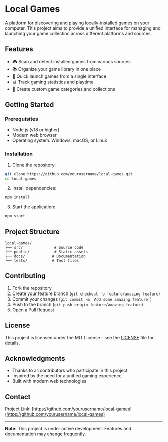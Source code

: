 # Local Games

A platform for discovering and playing locally-installed games on your computer. This project aims to provide a unified interface for managing and launching your game collection across different platforms and sources.

## Features

- 🎮 Scan and detect installed games from various sources
- 📚 Organize your game library in one place
- 🚀 Quick launch games from a single interface
- 📊 Track gaming statistics and playtime
- 🎯 Create custom game categories and collections

## Getting Started

### Prerequisites

- Node.js (v18 or higher)
- Modern web browser
- Operating system: Windows, macOS, or Linux

### Installation

1. Clone the repository:
```bash
git clone https://github.com/yourusername/local-games.git
cd local-games
```

2. Install dependencies:
```bash
npm install
```

3. Start the application:
```bash
npm start
```

## Project Structure

```
local-games/
├── src/              # Source code
├── public/           # Static assets
├── docs/            # Documentation
└── tests/           # Test files
```

## Contributing

1. Fork the repository
2. Create your feature branch (`git checkout -b feature/amazing-feature`)
3. Commit your changes (`git commit -m 'Add some amazing feature'`)
4. Push to the branch (`git push origin feature/amazing-feature`)
5. Open a Pull Request

## License

This project is licensed under the MIT License - see the [LICENSE](LICENSE) file for details.

## Acknowledgments

- Thanks to all contributors who participate in this project
- Inspired by the need for a unified gaming experience
- Built with modern web technologies

## Contact

Project Link: [https://github.com/yourusername/local-games](https://github.com/yourusername/local-games)

---
**Note:** This project is under active development. Features and documentation may change frequently.